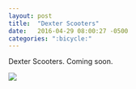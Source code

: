 ```yaml
---
layout: post
title:  "Dexter Scooters"
date:   2016-04-29 08:00:27 -0500
categories: ":bicycle:"
---
```


<p>Dexter Scooters. Coming soon.</p>
<img src="http://i.imgur.com/HvST6i2.jpg"/>
